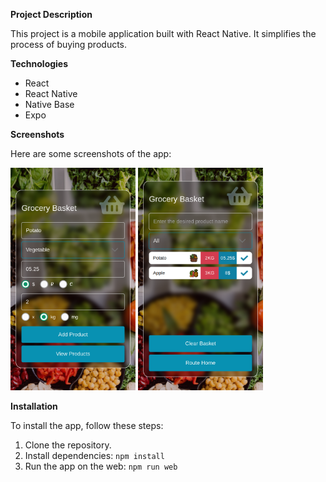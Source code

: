 **Project Description**

This project is a mobile application built with React Native. It simplifies the process of buying products.

**Technologies**

- React
- React Native
- Native Base
- Expo

**Screenshots**

Here are some screenshots of the app:

<img src="./screenshots/screenshot1.png" alt="Screenshot 1" width="200">
<img src="./screenshots/screenshot2.png" alt="Screenshot 2" width="200">

**Installation**

To install the app, follow these steps:

1. Clone the repository.
2. Install dependencies: `npm install`
3. Run the app on the web: `npm run web`
